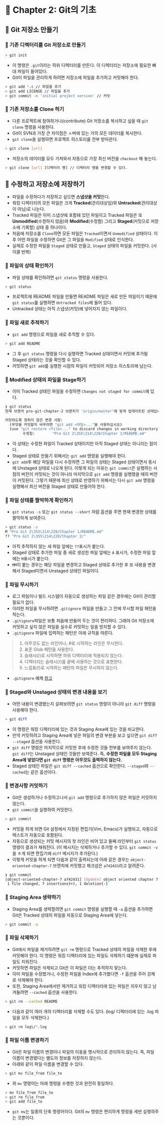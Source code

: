 # 🌈 Chapter 2: Git의 기초

## 🦄 Git 저장소 만들기

### 🐣 기존 디렉터리를 Git 저장소로 만들기
  
```bash
> git init
```
- 이 명령은 `.git`이라는 하위 디렉터리를 만든다. 이 디렉터리는 저장소에 필요한 뼈대 파일이 들어있다.
- Git이 파일을 관리하게 하려면 저장소에 파일을 추가하고 커밋해야 한다.

```bash
> git add *.c // 파일을 추가
> git add LICENSE // 파일을 추가
> git commit -m 'initial project version' // 커밋
```

### 🐣 기존 저장소를 Clone 하기
- 다른 프로젝트에 참여하거나(contribute) Git 저장소를 복사하고 싶을 때 `git clone` 명령을 사용한다.
- Git이 SVN과 가장 큰 차이점은 ㅅ버에 있는 거의 모든 데이터를 복사한다.
- `git clone`을 실행햐면 프로젝트 히스토리를 전부 받아온다.

```bash
> git clone [url]
```

- 저장소의 데이터를 모두 가져와서 자동으로 가장 최신 버전을 `checkout` 해 놓는다.

```bash
> git clone [url] [디렉터리 명] // 디렉터리 명을 변경할 수 있다.
```

## 🦄 수정하고 저장소에 저장하기
- 파일을 수정하다가 저장하고 싶으면 **스냅샷을 커밋**한다.
- 워킹 디렉터리의 모든 파일은 크게 **Tracked**(관리대상임)와 **Untracked**(관리대상이 아님)로 나눈다.
- Tracked 파일은 이미 스냅샷에 포함돼 있던 파일이고 Tracked 파일은 또 **Unmodified**(수정하지 않음)와 **Modified**(수정함) 그리고 **Staged**(커밋으로 저장소에 기록할) 상태 중 하나이다.
- 처음에 저장소를 `Clone`하면 모둔 파일은 `Tracked`이면서 `Unmodified` 상태이다. 이후 어떤 파일을 수정하면 Git은 그 파일을 `Modified` 상태로 인식한다.
- 실제로 수정한 파일을 `Staged` 상태로 만들고, `Staged` 상태의 파일을 커밋한다. (사이클 반복)

### 🐣 파일의 상태 확인하기
- 파일 상태를 확인하려면 `git status` 명령을 사용한다.

```bash
> git status
```

- 프로젝트에 README 파일을 만들면 README 파일은 새로 만든 파일이기 때문에 `git status`룰 실행하면 `Untracked files`에 들어 있다.
- Untracked 상태는 아직 스냅샷(커밋)에 넣어지지 않는 파일이다.

### 🐣 파일 새로 추적하기
- `git add` 명령으로 파일을 새로 추적할 수 있다.

```bash
> git add README
```

- 그 후 `git status` 명령을 다시 실행하면  Tracked 상태이면서 커밋에 추가될 Staged 상태라는 것을 확인할 수 있다.
- 커밋하면  `git add`를 실행한 시점의 파일이 커밋되어 저장소 히스토리에 남는다.

### 🐣 Modified 상태의 파일을 Stage하기
- 이미 Tracked 상태인 파일을 수정하면 `Changes not staged for commit`에 있다.

```bash
❯ git status
현재 브랜치 pro-git-chapter-2 브랜치가 'origin/master'에 맞게 업데이트된 상태입니다.

커밋하도록 정하지 않은 변경 사항:
  (무엇을 커밋할지 바꾸려면 "git add <파일>..."을 사용하십시오)
  (use "git restore <file>..." to discard changes in working directory)
        수정함:        "Pro Git 2\355\214\220/Chapter 1/README.md"
```
- 이 상태는 수정한 파일이 Tracked 상태이지만 아직 Staged 상태는 아니라는 점이다.
- Staged 상태로 만들기 위해서는 `git add` 명령을 실행해야 한다.
- `git add`후 해당 파일을 다시 수정하면 그 파일의 상태는 Staged 상태이면서 동시에 Unstaged 상태로 나오게 된다. 이렇게 되는 이유는 `git commit`은 실행하는 시점의 버전이 커밋되는 것이 아니라 마지막으로 `git add` 명령을 실행했을 때의 버전이 커밋된다. 그렇기 때문에 최신 상태로 반영하기 위해서는 다시 `git add` 명령을 실행해서 최신 버전을 Staged 상태로 만들어야 한다.

### 🐣 파일 상태를 짤막하게 확인하기
- `git status -s` 또는 `git status --short` 처럼 옵션을 주면 현재 변경한 상태를 짤막하게 보여준다.

```bash
> git status -s
M "Pro Git 2\355\214\220/Chapter 1/README.md"
?? "Pro Git 2\355\214\220/Chapter 2/"
```

- 아직 추적하지 않는 새 파일 앞에는 `??`표시가 붙는다.
- Staged 상태로 추가한 파일 중 새로 생성한 파일 앞에는 `A` 표시가, 수정한 파일 앞에는 `M`표시가 붙는다.
- `MM`이 붙는 경우는 해당 파일을 변경하고 Staged 상태로 추가한 후 또 내용을 변경해서 Staged이면서 Unstaged 상태인 파일이다.

### 🐣 파일 무시하기
- 로그 파일이나 빌드 시스템이 자동으로 생성하는 파일 같은 경우에는 Git이 관리할 필요가 없다.
- 이러한 파일을 무시하려면 `.gitignore` 파일을 만들고 그 안에 무시할 파일 패턴을 적는다.
- `.gitignore`파일은 보통 처음에 만들어 두는 것이 편리하다. 그래야 Git 저장소에 커밋하고 싶지 않은 파일을 실수로 커밋하는 일을 방지할 수 있다.
- `.gitignore` 파일에 입력하는 패턴은 아래 규칙을 따른다.

> 1. 아무것도 없는 라인이나, #로 시작하는 라인은 무시한다.
> 2. 표준 Glob 패턴을 사용한다.
> 3. 슬래시(/)로 시작하면 하위 디렉터리에 적용되지 않는다.
> 4. 디렉터리는 슬래시(/)를 끝에 사용하는 것으로 표현한다.
> 5. 느낌표(!)로 시작하는 패턴의 파일은 무시하지 않는다.

- `.gitignore` 예제 [참고](https://github.com/github/gitignore)

### 🐣 Staged와 Unstaged 상태의 변경 내용을 보기
- 어떤 내용이 변경됐는지 살펴보려면 `git status` 명령이 아니라 `git diff` 명령을 사용해야 한다.

```bash
> git diff
```
- 이 명령은 워킹 디렉터리에 있는 것과 Staging Area에 있는 것을 비교한다.
- 만약 커밋하려고 Staging Area에 넣은 파일의 변경 부분을 보고 싶으면 `git diff --staged` 옵션을 사용한다.
- `git diff` 명령은 마지막으로 커밋한 후에 수정한 것들 전부를 보여주지 않는다. `git diff`는 Unstaged 상태인 것들만 보여준다. 즉, **수정한 파일을 모두 Staging Area에 넣었다면 `git diff` 명령은 아무것도 출력하지 않는다.**
- Staged 상태인 파일은 `git diff --cached` 옵션으로 확인한다. `--staged`와 `--cached`는 같은 옵션이다.

### 🐣 변경사항 커밋하기
- Git은 생성하거나 수정하고나서 `git add` 명령으로 추가하지 않은 파일은 커밋하지 않는다.
- `git commit`을 실행하여 커밋한다.

```bash
> git commit
```
- 커밋을 하게 되면 Git 설정에서 지정된 편집기(Vim, Emacs)가 실행되고, 자동으로 텍스트가 자동으로 포함된다.
- 자동으로 생성되는 커밋 메시지의 첫 라인은 비어 있고 둘째 라인부터 `git status` 명령이 결과가 채워진다. (이 메시지는 삭제하거나 추가할 수 있다. `git commit -v`을 ㅎ게 되면 편집기에 `diff` 메시지가 추가된다.)
- 이렇게 커밋을 하게 되면 다음과 같이 출력되는데 아래 같은 경우는 `object-oriented-chapter-7` 브랜치에 커밋했고 체크섬은 `a742431`라고 알려준다.

```bash
❯ git commit
[object-oriented-chapter-7 a742431] [Update] object oriented chapter 7 link
 1 file changed, 7 insertions(+), 1 deletion(-)
```
### 🐣 Staging Area 생략하기
- Staging Area를 생략할려면 `git commit` 명령을 실행할 때 `-a` 옵션을 추가하면 Git은 Tracked 상태의 파일을 자동으로 Staging Area에 넣는다.

```bash
> git commit -a
```

### 🐣 파일 삭제하기
- Git에서 파일을 제거하려면 `git rm` 명령으로 Tracked 상태의 파일을 삭제한 후에 커밋해야 한다. 이 명령은 워킹 디렉터리에 있는 파일도 삭제하기 떄문에 실제로 파일도 지워진다.
- 커밋하면 파일은 삭제되고 Git은 이 파일은 더는 추적하지 앟는다.
- 이미 파일을 수정했거나, 수정한 파일을 Index에 추가했다면 `-f` 옵션을 주어 강제로 삭제해야 한다.
- 또한, Staging Area에서만 제거하고 워킹 디렉터리에 있는 파일은 지우지 않고 남겨둘려면 `--cached` 옵션을 사용한다.

```bash
> git rm --cached README
```

- 다음과 같이 여러 개의 디렉터리를 삭제할 수도 있다. (log/ 디렉터리에 있는 .log 파일을 모두 삭제한다.)

```bash
> git rm log\/*.log 
```

### 🐣 파일 이름 변경하기
- Git은 파일 이름의 변경이나 파일의 이동을 명시적으로 관리하지 않는다. 즉, 파일 이름이 변경됐다는 별도의 정보를 저장하지 않는다.
- 아래와 같이 파일 이름을 변경할 수 있다.

```bash
> git mv file_from file_to
```

- 위 `mv` 명령어는 아래 명령을 수행한 것과 완전히 동일하다.

```bash
> mv file_from file_to
> git rm file_from
> git add file_to
```

- `git mv`는 일종의 단축 명령어이다. Git의 `mv` 명령은 편리하게 명령을 세번 실행햐주는 것뿐이다.